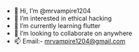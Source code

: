 - 👋 Hi, I’m @mrvampire1204
- 👀 I’m interested in ethical hacking
- 🌱 I’m currently learning flutter
- 💞️ I’m looking to collaborate on anywhere
- 📫 Email:- mrvampire1204@gmail.com

<!---
mrvampire1204/mrvampire1204 is a ✨ special ✨ repository because its `README.md` (this file) appears on your GitHub profile.
You can click the Preview link to take a look at your changes.
--->
